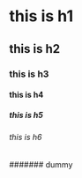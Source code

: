 # this is h1
## this is h2
### this is h3
#### this is h4
##### this is h5
###### this is h6
####### dummy
